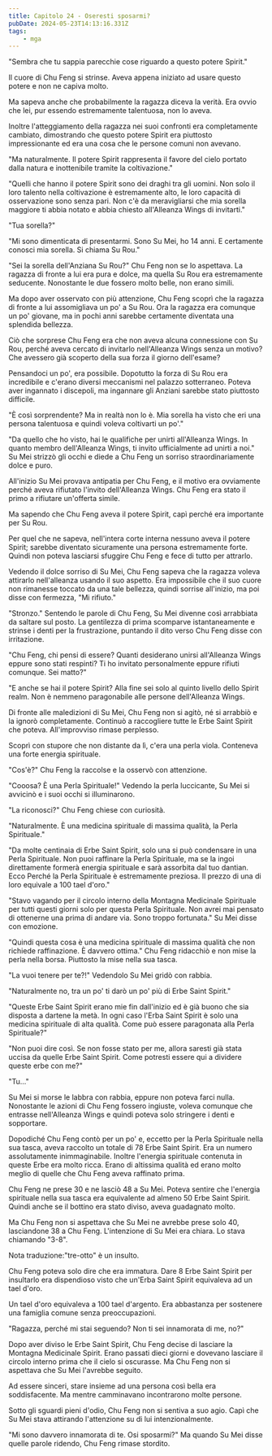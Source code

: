 ```yaml
---
title: Capitolo 24 - Oseresti sposarmi?
pubDate: 2024-05-23T14:13:16.331Z
tags:
    - mga
---
```





"Sembra che tu sappia parecchie cose riguardo a questo potere Spirit."


Il cuore di Chu Feng si strinse. Aveva appena iniziato ad usare questo potere e non ne capiva molto.


Ma sapeva anche che probabilmente la ragazza diceva la verità. Era ovvio che lei, pur essendo estremamente talentuosa, non lo aveva.


Inoltre l'atteggiamento della ragazza nei suoi confronti era completamente cambiato, dimostrando che questo potere Spirit era piuttosto impressionante ed era una cosa che le persone comuni non avevano.


"Ma naturalmente. Il potere Spirit rappresenta il favore del cielo portato dalla natura e inottenibile tramite la coltivazione."


"Quelli che hanno il potere Spirit sono dei draghi tra gli uomini. Non solo il loro talento nella coltivazione è estremamente alto, le loro capacità di osservazione sono senza pari. Non c'è da meravigliarsi che mia sorella maggiore ti abbia notato e abbia chiesto all'Alleanza Wings di invitarti."


"Tua sorella?"


"Mi sono dimenticata di presentarmi. Sono Su Mei, ho 14 anni. E certamente conosci mia sorella. Si chiama Su Rou."


"Sei la sorella dell'Anziana Su Rou?" Chu Feng non se lo aspettava. La ragazza di fronte a lui era pura e dolce, ma quella Su Rou era estremamente seducente. Nonostante le due fossero molto belle, non erano simili.


Ma dopo aver osservato con più attenzione, Chu Feng scoprì che la ragazza di fronte a lui assomigliava un po' a Su Rou. Ora la ragazza era comunque un po' giovane, ma in pochi anni sarebbe certamente diventata una splendida bellezza.


Ciò che sorprese Chu Feng era che non aveva alcuna connessione con Su Rou, perché aveva cercato di invitarlo nell'Alleanza Wings senza un motivo? Che avessero già scoperto della sua forza il giorno dell'esame?


Pensandoci un po', era possibile. Dopotutto la forza di Su Rou era incredibile e c'erano diversi meccanismi nel palazzo sotterraneo. Poteva aver ingannato i discepoli, ma ingannare gli Anziani sarebbe stato piuttosto difficile.


"È così sorprendente? Ma in realtà non lo è. Mia sorella ha visto che eri una persona talentuosa e quindi voleva coltivarti un po'."


"Da quello che ho visto, hai le qualifiche per unirti all'Alleanza Wings. In quanto membro dell'Alleanza Wings, ti invito ufficialmente ad unirti a noi." Su Mei strizzò gli occhi e diede a Chu Feng un sorriso straordinariamente dolce e puro.


All'inizio Su Mei provava antipatia per Chu Feng, e il motivo era ovviamente perché aveva rifiutato l'invito dell'Alleanza Wings. Chu Feng era stato il primo a rifiutare un'offerta simile.


Ma sapendo che Chu Feng aveva il potere Spirit, capì perché era importante per Su Rou.


Per quel che ne sapeva, nell'intera corte interna nessuno aveva il potere Spirit; sarebbe diventato sicuramente una persona estremamente forte. Quindi non poteva lasciarsi sfuggire Chu Feng e fece di tutto per attrarlo.


Vedendo il dolce sorriso di Su Mei, Chu Feng sapeva che la ragazza voleva attirarlo nell'alleanza usando il suo aspetto. Era impossibile che il suo cuore non rimanesse toccato da una tale bellezza, quindi sorrise all'inizio, ma poi disse con fermezza, "Mi rifiuto."


"Stronzo." Sentendo le parole di Chu Feng, Su Mei divenne così arrabbiata da saltare sul posto. La gentilezza di prima scomparve istantaneamente e strinse i denti per la frustrazione, puntando il dito verso Chu Feng disse con irritazione.


"Chu Feng, chi pensi di essere? Quanti desiderano unirsi all'Alleanza Wings eppure sono stati respinti? Ti ho invitato personalmente eppure rifiuti comunque. Sei matto?"


"E anche se hai il potere Spirit? Alla fine sei solo al quinto livello dello Spirit realm. Non è nemmeno paragonabile alle persone dell'Alleanza Wings.


Di fronte alle maledizioni di Su Mei, Chu Feng non si agitò, né si arrabbiò e la ignorò completamente.
Continuò a raccogliere tutte le Erbe Saint Spirit che poteva.
All'improvviso rimase perplesso.


Scoprì con stupore che non distante da lì, c'era una perla viola. Conteneva una forte energia spirituale.


"Cos'è?" Chu Feng la raccolse e la osservò con attenzione.


"Cooosa? È una Perla Spirituale!" Vedendo la perla luccicante, Su Mei si avvicinò e i suoi occhi si illuminarono.


"La riconosci?" Chu Feng chiese con curiosità.


"Naturalmente. È una medicina spirituale di massima qualità, la Perla Spirituale."


"Da molte centinaia di Erbe Saint Spirit, solo una si può condensare in una Perla Spirituale. Non puoi raffinare la Perla Spirituale, ma se la ingoi direttamente formerà energia spirituale e sarà assorbita dal tuo dantian. Ecco Perché la Perla Spirituale è estremamente preziosa. Il prezzo di una di loro equivale a 100 tael d'oro."


"Stavo vagando per il circolo interno della Montagna Medicinale Spirituale per tutti questi giorni solo per questa Perla Spirituale. Non avrei mai pensato di ottenerne una prima di andare via. Sono troppo fortunata." Su Mei disse con emozione.


"Quindi questa cosa è una medicina spirituale di massima qualità che non richiede raffinazione. È davvero ottima." Chu Feng ridacchiò e non mise la perla nella borsa. Piuttosto la mise nella sua tasca.


"La vuoi tenere per te?!" Vedendolo Su Mei gridò con rabbia.


"Naturalmente no, tra un po' ti darò un po' più di Erbe Saint Spirit."


"Queste Erbe Saint Spirit erano mie fin dall'inizio ed è già buono che sia disposta a dartene la metà. In ogni caso l'Erba Saint Spirit è solo una medicina spirituale di alta qualità. Come può essere paragonata alla Perla Spirituale?"


"Non puoi dire così. Se non fosse stato per me, allora saresti già stata uccisa da quelle Erbe Saint Spirit. Come potresti essere qui a dividere queste erbe con me?"


"Tu..."


Su Mei si morse le labbra con rabbia, eppure non poteva farci nulla. Nonostante le azioni di Chu Feng fossero ingiuste, voleva comunque che entrasse nell'Alleanza Wings e quindi poteva solo stringere i denti e sopportare.


Dopodiché Chu Feng contò per un po' e, eccetto per la Perla Spirituale nella sua tasca, aveva raccolto un totale di 78 Erbe Saint Spirit. Era un numero assolutamente inimmaginabile. Inoltre l'energia spirituale contenuta in queste Erbe era molto ricca. Erano di altissima qualità ed erano molto meglio di quelle che Chu Feng aveva raffinato prima.


Chu Feng ne prese 30 e ne lasciò 48 a Su Mei. Poteva sentire che l'energia spirituale nella sua tasca era equivalente ad almeno 50 Erbe Saint Spirit. Quindi anche se il bottino era stato diviso, aveva guadagnato molto.


Ma Chu Feng non si aspettava che Su Mei ne avrebbe prese solo 40, lasciandone 38 a Chu Feng. L'intenzione di Su Mei era chiara. Lo stava chiamando "3-8".


Nota traduzione:"tre-otto" è un insulto.


Chu Feng poteva solo dire che era immatura. Dare 8 Erbe Saint Spirit per insultarlo era dispendioso visto che un'Erba Saint Spirit equivaleva ad un tael d'oro.


Un tael d'oro equivaleva a 100 tael d'argento. Era abbastanza per sostenere una famiglia comune senza preoccupazioni.


"Ragazza, perché mi stai seguendo? Non ti sei innamorata di me, no?"


Dopo aver diviso le Erbe Saint Spirit, Chu Feng decise di lasciare la Montagna Medicinale Spirit.
Erano passati dieci giorni e dovevano lasciare il circolo interno prima che il cielo si oscurasse. Ma Chu Feng non si aspettava che Su Mei l'avrebbe seguito.


Ad essere sinceri, stare insieme ad una persona così bella era soddisfacente.
Ma mentre camminavano incontrarono molte persone.


Sotto gli sguardi pieni d'odio, Chu Feng non si sentiva a suo agio. Capì che Su Mei stava attirando l'attenzione su di lui intenzionalmente.


"Mi sono davvero innamorata di te. Osi sposarmi?" Ma quando Su Mei disse quelle parole ridendo, Chu Feng rimase stordito.



